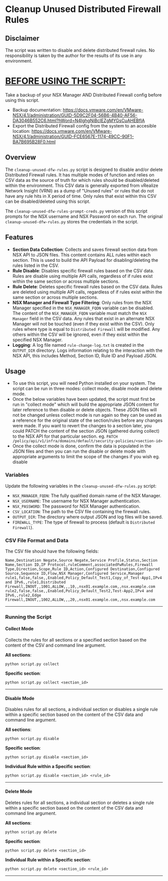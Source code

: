# Cleanup Unused Distributed Firewall Rules

## Disclaimer
The script was written to disable and delete distributed firewall rules. No responsibility is taken by the author for the results of its use in any environment.

# <u>**BEFORE USING THE SCRIPT:**</u>
Take a backup of your NSX Manager AND Distributed Firewall config before using this script.
- Backup documentation: https://docs.vmware.com/en/VMware-NSX/4.1/administration/GUID-5D9C2F04-56B6-4B40-AF56-DA3046B552C6.html?hWord=N4IghgNiBcIEZgMYGsCuAHEBfIA
- Export the Distributed Firewall config from the system to an accesible location: https://docs.vmware.com/en/VMware-NSX/4.1/administration/GUID-FCE6567E-1174-49CC-90F1-BA7B695B28F0.html

## Overview
The `cleanup-unused-dfw-rules.py` script is designed to disable and/or delete Distributed Firewall rules. It has multiple modes of function and relies on CSV data as the source of truth for which rules should be disabled/deleted within the environment. This CSV data is generally exported from vRealize Network Insight (VRNI) as a dump of "Unused rules" or rules that do not have any rule hits in X period of time. Only rules that exist within this CSV can be disabled/deleted using this script.

The `cleanup-unused-dfw-rules-prompt-creds.py` version of this script prompts for the NSX username and NSX Password on each run. The original `cleanup-unused-dfw-rules.py` stores the credentials in the script.

## Features
- **Section Data Collection**: Collects and saves firewall section data from NSX API to JSON files. This content contains ALL rules within each section. This is used to build the API Payload for disabling/deleting the rules listed in the CSV.
- **Rule Disable**: Disables specific firewall rules based on the CSV data. Rules are disable using multiple API calls, regardless of if rules exist within the same section or across multiple sections.
- **Rule Delete**: Deletes specific firewall rules based on the CSV data. Rules are deleted using multiple API calls, regardless of if rules exist within the same section or across multiple sections.
- **NSX Manager and Firewall Type Filtering**: Only rules from the NSX Manager specified in the `NSX_MANAGER_FQDN` variable can be disabled. The content of  the `NSX_MANAGER_FQDN` variable must match the `NSX Manager` field in the CSV data. Any rules that exist in an alternate NSX Manager will not be touched (even if they exist within the CSV). Only rules where type is equal to `Distributed Firewall` will be modified. Any others within the CSV will be ignored, even if they exist within the specified NSX Manager.
- **Logging**: A log file named `rule-change-log.txt` is created in the `OUTPUT_DIR` directory. Logs information relating to the interaction with the NSX API, this includes Method, Section ID, Rule ID and Payload JSON.


## Usage
- To use this script, you will need Python installed on your system. The script can be run in three modes: collect mode, disable mode and delete mode.
- Once the below variables have been updated, the script must first be run in "collect mode" which will build the appropriate JSON content for later reference to then disable or delete objects. These JSON files will not be changed unless collect mode is run again so they can be used as a reference for the original state of the section/rules before any changes were made. If you want to revert the changes to a section later, you could PATCH the content of the section JSON (gathered during collect) to the NSX API for that particular section. eg. ```PATCH /policy/api/v1/infra/domains/default/security-policies/<section-id>```
- Once the collect mode is done, confirm the data is populated in the JSON files and then you can run the disable or delete mode with appropriate arguments to limit the scope of the changes if you wish eg. disable <section-id> <rule-id>

### Variables
Update the following variables in the `cleanup-unused-dfw-rules.py` script:
- `NSX_MANAGER_FQDN`: The fully qualified domain name of the NSX Manager.
- `NSX_USERNAME`: The username for NSX Manager authentication.
- `NSX_PASSWORD`: The password for NSX Manager authentication.
- `CSV_LOCATION`: The path to the CSV file containing the firewall rules.
- `OUTPUT_DIR`: The directory where output JSON and log files will be saved.
- `FIREWALL_TYPE`: The type of firewall to process (default is `Distributed Firewall`).

### CSV File Format and Data
The CSV file should have the following fields:

```
Name,Destination Negate,Source Negate,Service Profile,Status,Section Name,Section ID,IP Protocol,ruleComment,associatedFwRules,Firewall Type,Direction,Scope,Rule ID,Action,Configured Destination,Configured Source,Sequence ID,Flow,NSX Manager,Configured Service,Manager
rule1,false,false,,Enabled,Policy_Default_Test1,Copy_of_Test-App1,IPv4 and IPv6,,rule1,Distributed Firewall,INOUT,,1001,ALLOW,,,10,,nsx01.example.com,,nsx.example.com
rule2,false,false,,Enabled,Policy_Default_Test2,Test-App2,IPv4 and IPv6,,rule2,Edge Firewall,INOUT,,1002,ALLOW,,,20,,nsx01.example.com,,nsx.example.com
```

---
### Running the Script

#### Collect Mode
Collects the rules for all sections or a specified section based on the content of the CSV and command line argument.

**All sections**:
```
python script.py collect
```

**Specific section**:
```
python script.py collect <section_id>
```
---
#### Disable Mode
Disables rules for all sections, a individual section or disables a single rule within a specific section based on the content of the CSV data and command line argument.

**All sections**:
```
python script.py disable
```

**Specific section**:
```
python script.py disable <section_id>
```

**Individual Rule within a Specific section**:
```
python script.py disable <section_id> <rule_id>
```
---
#### Delete Mode
Deletes rules for all sections, a individual section or deletes a single rule within a specific section based on the content of the CSV data and command line argument.

**All sections**:
```
python script.py delete
```

**Specific section**:
```
python script.py delete <section_id>
```

**Individual Rule within a Specific section**:
```
python script.py delete <section_id> <rule_id>
```
---